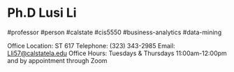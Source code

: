 # Ph.D Lusi Li
#professor #person #calstate #cis5550 #business-analytics #data-mining 

Office Location: ST 617
Telephone: (323) 343-2985
Email: Lli57@calstatela.edu
Office Hours:
Tuesdays & Thursdays 11:00am-12:00pm and by appointment through Zoom